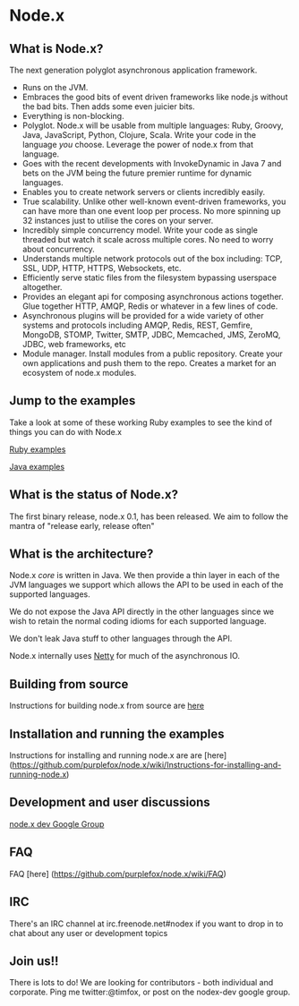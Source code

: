 # Node.x

## What is Node.x?

The next generation polyglot asynchronous application framework.

* Runs on the JVM.
* Embraces the good bits of event driven frameworks like node.js without the bad bits. Then adds some even juicier bits.
* Everything is non-blocking.
* Polyglot. Node.x will be usable from multiple languages: Ruby, Groovy, Java, JavaScript, Python, Clojure, Scala. Write your code in the language *you* choose. Leverage the power of node.x from that language.
* Goes with the recent developments with InvokeDynamic in Java 7 and bets on the JVM being the future premier runtime for dynamic languages.
* Enables you to create network servers or clients incredibly easily.
* True scalability. Unlike other well-known event-driven frameworks, you can have more than one event loop per process. No more spinning up 32 instances just to utilise the cores on your server.
* Incredibly simple concurrency model. Write your code as single threaded but watch it scale across multiple cores. No need to worry about concurrency.
* Understands multiple network protocols out of the box including: TCP, SSL, UDP, HTTP, HTTPS, Websockets, etc.
* Efficiently serve static files from the filesystem bypassing userspace altogether.
* Provides an elegant api for composing asynchronous actions together. Glue together HTTP, AMQP, Redis or whatever in a few lines of code.
* Asynchronous plugins will be provided for a wide variety of other systems and protocols including AMQP, Redis, REST, Gemfire, MongoDB, STOMP, Twitter, SMTP, JDBC, Memcached, JMS, ZeroMQ, JDBC, web frameworks, etc
* Module manager. Install modules from a public repository. Create your own applications and push them to the repo. Creates a market for an ecosystem of node.x modules.

## Jump to the examples

Take a look at some of these working Ruby examples to see the kind of things you can do with Node.x

[Ruby examples](https://github.com/purplefox/node.x/tree/master/src/examples/ruby "Ruby examples")

[Java examples](https://github.com/purplefox/node.x/tree/master/src/examples/java "Java examples")

## What is the status of Node.x?

The first binary release, node.x 0.1, has been released. We aim to follow the mantra of "release early, release often"

## What is the architecture?

Node.x *core* is written in Java. We then provide a thin layer in each of the JVM languages we support which allows the API to be used in each of the supported languages.

We do not expose the Java API directly in the other languages since we wish to retain the normal coding idioms for each supported language.

We don't leak Java stuff to other languages through the API.

Node.x internally uses [Netty](https://github.com/netty/netty "Netty") for much of the asynchronous IO.

## Building from source

Instructions for building node.x from source are [here](https://github.com/purplefox/node.x/wiki/Build-instructions)

## Installation and running the examples

Instructions for installing and running node.x are are [here] (https://github.com/purplefox/node.x/wiki/Instructions-for-installing-and-running-node.x)

## Development and user discussions

[node.x dev Google Group](http://groups.google.com/group/nodex-dev "Node.x dev")

## FAQ

FAQ [here] (https://github.com/purplefox/node.x/wiki/FAQ)

## IRC

There's an IRC channel at irc.freenode.net#nodex if you want to drop in to chat about any user or development topics

## Join us!!

There is lots to do! We are looking for contributors - both individual and corporate. Ping me twitter:@timfox, or post on the nodex-dev google group.
